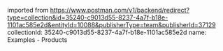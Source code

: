 imported from https://www.postman.com/v1/backend/redirect?type=collection&id=35240-c9013d55-8237-4a7f-b18e-1101ac585e2d&entityId=10088&publisherType=team&publisherId=37129
collectionId: 35240-c9013d55-8237-4a7f-b18e-1101ac585e2d
name: Examples - Products